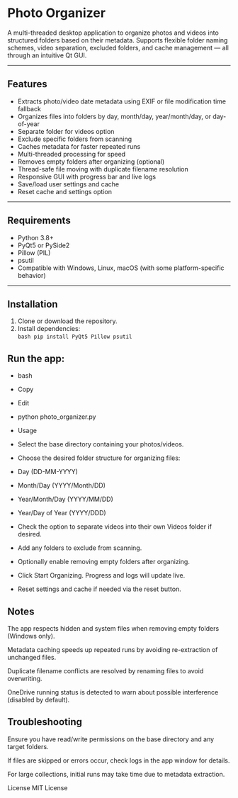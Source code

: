 # Photo Organizer

A multi-threaded desktop application to organize photos and videos into structured folders based on their metadata. Supports flexible folder naming schemes, video separation, excluded folders, and cache management — all through an intuitive Qt GUI.

---

## Features

- Extracts photo/video date metadata using EXIF or file modification time fallback  
- Organizes files into folders by day, month/day, year/month/day, or day-of-year  
- Separate folder for videos option  
- Exclude specific folders from scanning  
- Caches metadata for faster repeated runs  
- Multi-threaded processing for speed  
- Removes empty folders after organizing (optional)  
- Thread-safe file moving with duplicate filename resolution  
- Responsive GUI with progress bar and live logs  
- Save/load user settings and cache  
- Reset cache and settings option  

---

## Requirements

- Python 3.8+  
- PyQt5 or PySide2  
- Pillow (PIL)  
- psutil  
- Compatible with Windows, Linux, macOS (with some platform-specific behavior)

---

## Installation

1. Clone or download the repository.  
2. Install dependencies:  
   ``bash
   pip install PyQt5 Pillow psutil
 ``
## Run the app:

- bash
- Copy
- Edit
- python photo_organizer.py
- Usage
- Select the base directory containing your photos/videos.

- Choose the desired folder structure for organizing files:

- Day (DD-MM-YYYY)

- Month/Day (YYYY/Month/DD)

- Year/Month/Day (YYYY/MM/DD)

- Year/Day of Year (YYYY/DDD)

- Check the option to separate videos into their own Videos folder if desired.

- Add any folders to exclude from scanning.

- Optionally enable removing empty folders after organizing.

- Click Start Organizing. Progress and logs will update live.

- Reset settings and cache if needed via the reset button.

## Notes
The app respects hidden and system files when removing empty folders (Windows only).

Metadata caching speeds up repeated runs by avoiding re-extraction of unchanged files.

Duplicate filename conflicts are resolved by renaming files to avoid overwriting.

OneDrive running status is detected to warn about possible interference (disabled by default).

## Troubleshooting
Ensure you have read/write permissions on the base directory and any target folders.

If files are skipped or errors occur, check logs in the app window for details.

For large collections, initial runs may take time due to metadata extraction.

License
MIT License
